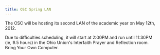 ```yaml
---
title: OSC Spring LAN
---
```

The OSC will be hosting its second LAN of the academic year on May 12th, 2012.

Due to difficulties scheduling, it will start at 2:00PM and run until 11:30PM (ie, 9.5 hours) in the Ohio Union's Interfaith Prayer and Reflection room.  Bring Your Own Computer.
